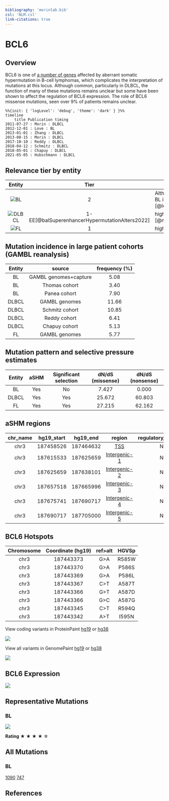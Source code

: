 ```yaml
---
bibliography: 'morinlab.bib'
csl: 'NLM.csl'
link-citations: true
---
```

# BCL6

## Overview

BCL6 is one of [a number of genes](https://github.com/morinlab/LLMPP/wiki/ashm) affected by aberrant somatic hypermutation in B-cell lymphomas, which complicates the interpretation of mutations at this locus. 
Although common, particularly in DLBCL, the function of many of these mutations remains unclear but some have been shown to affect the regulation of BCL6 expression. The role of BCL6 missense mutations, seen over 9% of patients remains unclear. 

```mermaid
%%{init: { 'logLevel': 'debug', 'theme': 'dark' } }%%
timeline
    title Publication timing
2011-07-27 : Morin : DLBCL
2012-12-01 : Love : BL
2013-01-01 : Zhang : DLBCL
2013-08-15 : Morin : DLBCL
2017-10-10 : Reddy : DLBCL
2018-04-12 : Schmitz : DLBCL
2018-05-01 : Chapuy : DLBCL
2021-05-05 : Hubschmann : DLBCL
```

## Relevance tier by entity

|Entity|Tier|Description                           |
|:------:|:----:|--------------------------------------|
|![BL](images/icons/BL_tier2.png)    |2 | Although recurrent, the relevance of mutations in BL is tenuous [@loveGeneticLandscapeMutations2012]|
|![DLBCL](images/icons/DLBCL_tier1.png) |1-EE[@balSuperenhancerHypermutationAlters2022] | high-confidence DLBCL gene            [@morinFrequentMutationHistonemodifying2011]|
|![FL](images/icons/FL_tier1.png)    |1 | high-confidence FL gene               |

## Mutation incidence in large patient cohorts (GAMBL reanalysis)

|Entity|source               |frequency (%)|
|:------:|:---------------------:|:-------------:|
|BL    |GAMBL genomes+capture| 5.08        |
|BL    |Thomas cohort        | 3.40        |
|BL    |Panea cohort         | 7.90        |
|DLBCL |GAMBL genomes        |11.66        |
|DLBCL |Schmitz cohort       |10.85        |
|DLBCL |Reddy cohort         | 6.41        |
|DLBCL |Chapuy cohort        | 5.13        |
|FL    |GAMBL genomes        | 5.77        |

## Mutation pattern and selective pressure estimates

|Entity|aSHM|Significant selection|dN/dS (missense)|dN/dS (nonsense)|
|:------:|:----:|:---------------------:|:----------------:|:----------------:|
|BL    |Yes |No                   | 7.427          | 0.000          |
|DLBCL |Yes |Yes                  |25.672          |60.803          |
|FL    |Yes |Yes                  |27.215          |62.162          |

## aSHM regions

|chr_name|hg19_start|hg19_end |region                                                                                              |regulatory_comment|
|:--------:|:----------:|:---------:|:----------------------------------------------------------------------------------------------------:|:------------------:|
|chr3    |187458526 |187464632|[TSS](https://genome.ucsc.edu/s/rdmorin/GAMBL%20hg19?position=chr3%3A187458526%2D187464632)         |NA                |
|chr3    |187615533 |187625659|[Intergenic-1](https://genome.ucsc.edu/s/rdmorin/GAMBL%20hg19?position=chr3%3A187615533%2D187625659)|NA                |
|chr3    |187625659 |187638101|[Intergenic-2](https://genome.ucsc.edu/s/rdmorin/GAMBL%20hg19?position=chr3%3A187625659%2D187638101)|NA                |
|chr3    |187657518 |187665996|[Intergenic-3](https://genome.ucsc.edu/s/rdmorin/GAMBL%20hg19?position=chr3%3A187657518%2D187665996)|NA                |
|chr3    |187675741 |187690717|[Intergenic-4](https://genome.ucsc.edu/s/rdmorin/GAMBL%20hg19?position=chr3%3A187675741%2D187690717)|NA                |
|chr3    |187690717 |187705000|[Intergenic-5](https://genome.ucsc.edu/s/rdmorin/GAMBL%20hg19?position=chr3%3A187690717%2D187705000)|NA                |



## BCL6 Hotspots

| Chromosome |Coordinate (hg19) | ref>alt | HGVSp | 
 | :---:| :---: | :--: | :---: |
| chr3 | 187443373 | G>A | R585W |
| chr3 | 187443370 | G>A | P586S |
| chr3 | 187443369 | G>A | P586L |
| chr3 | 187443367 | C>T | A587T |
| chr3 | 187443366 | G>T | A587D |
| chr3 | 187443366 | G>C | A587G |
| chr3 | 187443345 | C>T | R594Q |
| chr3 | 187443342 | A>T | I595N |

View coding variants in ProteinPaint [hg19](https://morinlab.github.io/LLMPP/GAMBL/BCL6_protein.html)  or [hg38](https://morinlab.github.io/LLMPP/GAMBL/BCL6_protein_hg38.html)

![](images/proteinpaint/BCL6_NM_001706.svg)

View all variants in GenomePaint [hg19](https://morinlab.github.io/LLMPP/GAMBL/BCL6.html)  or [hg38](https://morinlab.github.io/LLMPP/GAMBL/BCL6_hg38.html)

![](images/proteinpaint/BCL6.svg)

## BCL6 Expression
![](images/gene_expression/BCL6_by_pathology.svg)
<!-- ORIGIN: 21796119 -->
<!-- BL: loveGeneticLandscapeMutations2012 -->
<!-- DLBCL: morinFrequentMutationHistonemodifying2011 -->

## Representative Mutations

### BL

![](primary/Love_BCL6.svg)

**Rating** 
&starf; &starf; &starf; &starf; &star;

## All Mutations

### BL

[1090](https://www.bcgsc.ca/downloads/morinlab/GAMBL/Love/1090_reports.html)
[747](https://www.bcgsc.ca/downloads/morinlab/GAMBL/Love/747_reports.html)


## References
